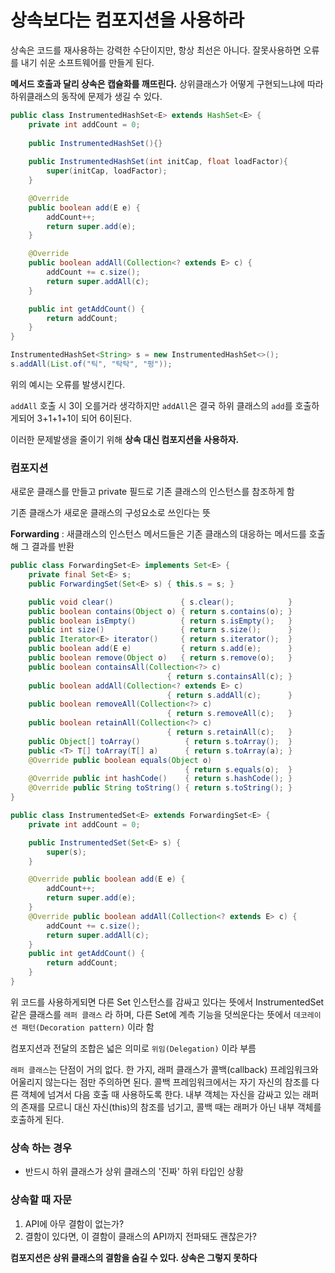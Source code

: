 # 상속보다는 컴포지션을 사용하라

상속은 코드를 재사용하는 강력한 수단이지만, 항상 최선은 아니다. 잘못사용하면 오류를 내기 쉬운 소프트웨어를 만들게 된다.

**메서드 호출과 달리 상속은 캡슐화를 깨뜨린다.** 상위클래스가 어떻게 구현되느냐에 따라 하위클래스의 동작에 문제가 생길 수 있다.

```java
public class InstrumentedHashSet<E> extends HashSet<E> {
    private int addCount = 0;
    
    public InstrumentedHashSet(){}
    
    public InstrumentedHashSet(int initCap, float loadFactor){
    	super(initCap, loadFactor);
    }

    @Override
    public boolean add(E e) {
        addCount++;
        return super.add(e);
    }

    @Override
    public boolean addAll(Collection<? extends E> c) {
        addCount += c.size();
        return super.addAll(c);
    }

    public int getAddCount() {
        return addCount;
    }
}

InstrumentedHashSet<String> s = new InstrumentedHashSet<>();
s.addAll(List.of("틱", "탁탁", "펑"));
```

위의 예시는 오류를 발생시킨다.

`addAll` 호출 시 3이 오를거라 생각하지만 `addAll`은 결국 하위 클래스의 `add`를 호출하게되어 3+1+1+1이 되어 6이된다.

이러한 문제발생을 줄이기 위해 **상속 대신 컴포지션을 사용하자.**

### 컴포지션

새로운 클래스를 만들고 private 필드로 기존 클래스의 인스턴스를 참조하게 함

기존 클래스가 새로운 클래스의 구성요소로 쓰인다는 뜻

**Forwarding** : 새클래스의 인스턴스 메서드들은 기존 클래스의 대응하는 메서드를 호출해 그 결과를 반환

```java
public class ForwardingSet<E> implements Set<E> {
    private final Set<E> s;
    public ForwardingSet(Set<E> s) { this.s = s; }

    public void clear()               { s.clear();            }
    public boolean contains(Object o) { return s.contains(o); }
    public boolean isEmpty()          { return s.isEmpty();   }
    public int size()                 { return s.size();      }
    public Iterator<E> iterator()     { return s.iterator();  }
    public boolean add(E e)           { return s.add(e);      }
    public boolean remove(Object o)   { return s.remove(o);   }
    public boolean containsAll(Collection<?> c)
                                   { return s.containsAll(c); }
    public boolean addAll(Collection<? extends E> c)
                                   { return s.addAll(c);      }
    public boolean removeAll(Collection<?> c)
                                   { return s.removeAll(c);   }
    public boolean retainAll(Collection<?> c)
                                   { return s.retainAll(c);   }
    public Object[] toArray()          { return s.toArray();  }
    public <T> T[] toArray(T[] a)      { return s.toArray(a); }
    @Override public boolean equals(Object o)
                                       { return s.equals(o);  }
    @Override public int hashCode()    { return s.hashCode(); }
    @Override public String toString() { return s.toString(); }
}
```

```java
public class InstrumentedSet<E> extends ForwardingSet<E> {
    private int addCount = 0;

    public InstrumentedSet(Set<E> s) {
        super(s);
    }

    @Override public boolean add(E e) {
        addCount++;
        return super.add(e);
    }
    @Override public boolean addAll(Collection<? extends E> c) {
        addCount += c.size();
        return super.addAll(c);
    }
    public int getAddCount() {
        return addCount;
    }
}
```

위 코드를 사용하게되면 다른 Set 인스턴스를 감싸고 있다는 뜻에서 InstrumentedSet 같은 클래스를 `래퍼 클래스` 라 하며, 다른 Set에 계측 기능을 덧씌운다는 뜻에서 `데코레이션 패턴(Decoration pattern)` 이라 함

컴포지션과 전달의 조합은 넓은 의미로 `위임(Delegation)` 이라 부름

`래퍼 클래스`는 단점이 거의 없다. 한 가지, 래퍼 클래스가 콜백(callback) 프레임워크와 어울리지 않는다는 점만 주의하면 된다. 콜백 프레임워크에서는 자기 자신의 참조를 다른 객체에 넘겨서 다음 호출 때 사용하도록 한다.  내부 객체는 자신을 감싸고 있는 래퍼의 존재를 모르니 대신 자신(this)의 참조를 넘기고, 콜백 때는 래퍼가 아닌 내부 객체를 호출하게 된다.

### 상속 하는 경우

- 반드시 하위 클래스가 상위 클래스의 '진짜' 하위 타입인 상황

### 상속할 때 자문

1. API에 아무 결함이 없는가?
2. 결함이 있다면, 이 결함이 클래스의 API까지 전파돼도 괜찮은가?

**컴포지션은 상위 클래스의 결함을 숨길 수 있다. 상속은 그렇지 못하다**